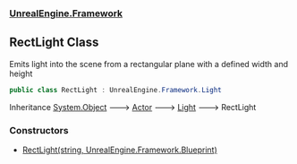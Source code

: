 ### [UnrealEngine.Framework](./UnrealEngine-Framework.md 'UnrealEngine.Framework')
## RectLight Class
Emits light into the scene from a rectangular plane with a defined width and height  
```csharp
public class RectLight : UnrealEngine.Framework.Light
```
Inheritance [System.Object](https://docs.microsoft.com/en-us/dotnet/api/System.Object 'System.Object') &#129106; [Actor](./Actor.md 'UnrealEngine.Framework.Actor') &#129106; [Light](./Light.md 'UnrealEngine.Framework.Light') &#129106; RectLight  
### Constructors
- [RectLight(string, UnrealEngine.Framework.Blueprint)](./RectLight-RectLight(string_Blueprint).md 'UnrealEngine.Framework.RectLight.RectLight(string, UnrealEngine.Framework.Blueprint)')
